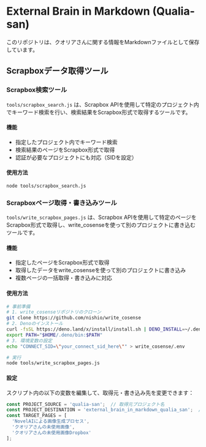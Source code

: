 # External Brain in Markdown (Qualia-san)

このリポジトリは、クオリアさんに関する情報をMarkdownファイルとして保存しています。

## Scrapboxデータ取得ツール

### Scrapbox検索ツール

`tools/scrapbox_search.js` は、Scrapbox APIを使用して特定のプロジェクト内でキーワード検索を行い、検索結果をScrapbox形式で取得するツールです。

#### 機能

- 指定したプロジェクト内でキーワード検索
- 検索結果のページをScrapbox形式で取得
- 認証が必要なプロジェクトにも対応（SIDを設定）

#### 使用方法

```bash
node tools/scrapbox_search.js
```

### Scrapboxページ取得・書き込みツール

`tools/write_scrapbox_pages.js` は、Scrapbox APIを使用して特定のページをScrapbox形式で取得し、write_cosenseを使って別のプロジェクトに書き込むツールです。

#### 機能

- 指定したページをScrapbox形式で取得
- 取得したデータをwrite_cosenseを使って別のプロジェクトに書き込み
- 複数ページの一括取得・書き込みに対応

#### 使用方法

```bash
# 事前準備
# 1. write_cosenseリポジトリのクローン
git clone https://github.com/nishio/write_cosense
# 2. Denoのインストール
curl -fsSL https://deno.land/x/install/install.sh | DENO_INSTALL=~/.deno sh
export PATH="$HOME/.deno/bin:$PATH"
# 3. 環境変数の設定
echo "CONNECT_SID=\"your_connect_sid_here\"" > write_cosense/.env

# 実行
node tools/write_scrapbox_pages.js
```

#### 設定

スクリプト内の以下の変数を編集して、取得元・書き込み先を変更できます：

```javascript
const PROJECT_SOURCE = 'qualia-san';  // 取得元プロジェクト名
const PROJECT_DESTINATION = 'external_brain_in_markdown_qualia_san';  // 書き込み先プロジェクト名
const TARGET_PAGES = [
  'NovelAIによる画像生成プロセス',
  'クオリアさんの未使用画像',
  'クオリアさんの未使用画像Dropbox'
];
```
